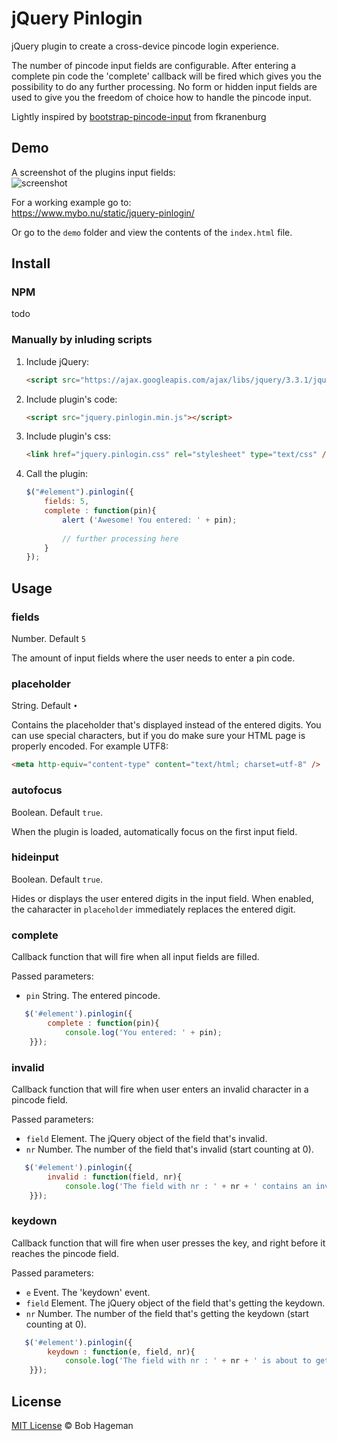 # jQuery Pinlogin
jQuery plugin to create a cross-device pincode login experience. 

The number of pincode input fields are configurable. After entering a complete pin code the 'complete' callback will be fired which gives you the possibility to do any further processing. No form or hidden input fields are used to give you the freedom of choice how to handle the pincode input.

Lightly inspired by [bootstrap-pincode-input](https://github.com/fkranenburg/bootstrap-pincode-input) from fkranenburg

## Demo
A screenshot of the plugins input fields:   
![screenshot](https://gitlab.com/b.hageman/jquery-pinlogin/raw/master/demo/example.png)

For a working example go to:   
https://www.mybo.nu/static/jquery-pinlogin/   

Or go to the `demo` folder and view the contents of the `index.html` file.   

## Install

### NPM
todo

### Manually by inluding scripts

1. Include jQuery:

	```html
	<script src="https://ajax.googleapis.com/ajax/libs/jquery/3.3.1/jquery.min.js"></script>
	```

2. Include plugin's code:

	```html
	<script src="jquery.pinlogin.min.js"></script>
	```

2. Include plugin's css:

	```html
	<link href="jquery.pinlogin.css" rel="stylesheet" type="text/css" />
	```	
	
3. Call the plugin:

	```javascript
	$("#element").pinlogin({
		fields: 5,
		complete : function(pin){
			alert ('Awesome! You entered: ' + pin);
						
			// further processing here
		}
	});
	```


## Usage

### fields 
Number. Default `5`

The amount of input fields where the user needs to enter a pin code.   

### placeholder
String. Default `•`   

Contains the placeholder that's displayed instead of the entered digits. You can use special characters, but if you do make sure your HTML page is properly encoded. For example UTF8:

```html
<meta http-equiv="content-type" content="text/html; charset=utf-8" />
```

### autofocus
Boolean. Default `true`.   

When the plugin is loaded, automatically focus on the first input field.   

### hideinput
Boolean. Default `true`.   

Hides or displays the user entered digits in the input field. When enabled, the caharacter in `placeholder` immediately replaces the entered digit.   

### complete

Callback function that will fire when all input fields are filled.   

Passed parameters:   
* ```pin``` String. The entered pincode.   

```javascript
   $('#element').pinlogin({
		complete : function(pin){
			console.log('You entered: ' + pin);
    }});
```

### invalid

Callback function that will fire when user enters an invalid character in a pincode field.   

Passed parameters:   
* ```field``` Element. The jQuery object of the field that's invalid.   
* ```nr``` Number. The number of the field that's invalid (start counting at 0).   

```javascript
   $('#element').pinlogin({
		invalid : function(field, nr){
			console.log('The field with nr : ' + nr + ' contains an invalid character');
    }});
```

### keydown

Callback function that will fire when user presses the key, and right before it reaches the pincode field.   

Passed parameters:   
* ```e``` Event. The 'keydown' event.   
* ```field``` Element. The jQuery object of the field that's getting the keydown.   
* ```nr``` Number. The number of the field that's getting the keydown (start counting at 0).   

```javascript
   $('#element').pinlogin({
		keydown : function(e, field, nr){
			console.log('The field with nr : ' + nr + ' is about to get a value');
    }});
```

## License

[MIT License](https://opensource.org/licenses/mit-license) © Bob Hageman




